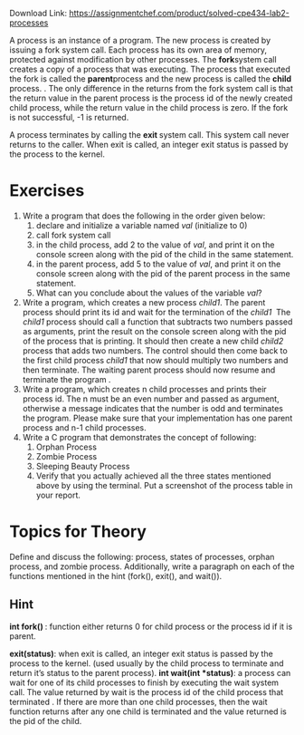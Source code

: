 Download Link: https://assignmentchef.com/product/solved-cpe434-lab2-processes
<br>



A process is an instance of a program. The new process is created by issuing a fork system call. Each process has its own area of memory, protected against modification by other processes. The ​<strong>fork ​</strong>system call creates a copy of a process that was executing. The process that executed the fork is called the ​<strong>parent ​</strong>process and the new process is called the ​<strong>child ​</strong>process. . The only difference in the returns from the fork system call is that the return value in the parent process is the process id of the newly created child process, while the return value in the child process is zero. If the fork is not successful, -1 is returned.

A process terminates by calling the ​<strong>exit ​</strong>system call. This system call never returns to the caller. When exit is called, an integer exit status is passed by the process to the kernel.

<h1>Exercises</h1>

<ol>

 <li>Write a program that does the following in the order given below:

  <ol>

   <li>declare and initialize a variable named ​<em>val ​</em>(initialize to 0)</li>

   <li>call fork system call</li>

   <li>in the child process, add 2 to the value of ​<em>val​</em>, and print it on the console screen along with the pid of the child in the same statement.</li>

   <li>in the parent process, add 5 to the value of ​<em>val​</em>, and print it on the console screen along with the pid of the parent process in the same statement.</li>

   <li>What can you conclude about the values of the variable ​<em>val​</em>?</li>

  </ol></li>

 <li>Write a program, which creates a new process ​<em>child1​</em>. The parent process should print its id and wait for the termination of the ​<em>child1 ​</em> The ​<em>child1 ​</em>process should call a function that subtracts two numbers passed as arguments, print the result on the console screen along with the pid of the process that is printing. It should then create a new child ​<em>child2 </em>process that adds two numbers. The control should then come back to the first child process ​<em>child1 ​</em>that now should multiply two numbers and then terminate. The waiting parent process should now resume and terminate the program .</li>

 <li>Write a program, which creates n child processes and prints their process id. The n must be an even number and passed as argument, otherwise a message indicates that the number is odd and terminates the program. Please make sure that your implementation has one parent process and n-1 child processes.</li>

 <li>Write a C program that demonstrates the concept of following:

  <ol>

   <li>Orphan Process</li>

   <li>Zombie Process</li>

   <li>Sleeping Beauty Process</li>

   <li>Verify that you actually achieved all the three states mentioned above by using the terminal. Put a screenshot of the process table in your report.</li>

  </ol></li>

</ol>

<strong> </strong>

<h1>Topics for Theory</h1>

Define and discuss the following: process, states of processes, orphan process, and zombie process. Additionally, write a paragraph on each of the functions mentioned in the hint (fork(), exit(), and wait()).

<h2>Hint</h2>

<strong>int fork() ​</strong>: function either returns 0 for child process or the process id if it is parent.

<strong>exit(status)​</strong>: when exit is called, an integer exit status is passed by the process to the kernel. (used usually by the child process to terminate and return it’s status to the parent process). <strong>int wait(int *status)​</strong>: a process can wait for one of its child processes to finish by executing the wait system call. The value returned by wait is the process id of the child process that terminated . If there are more than one child processes, then the wait function returns after any one child is terminated and the value returned is the pid of the child.